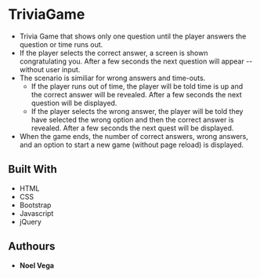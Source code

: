 # TriviaGame
* Trivia Game that shows only one question until the player answers the question or time runs out.
* If the player selects the correct answer, a screen is shown congratulating you. After a few seconds the next question will appear -- without user input.
* The scenario is similiar for wrong answers and time-outs.
    * If the player runs out of time, the player will be told time is up and the correct answer will be revealed. After a few seconds the next question will be displayed.
    * If the player selects the wrong answer, the player will be told they have selected the wrong option and then the correct answer is revealed. After a few seconds the next quest will be displayed.
* When the game ends, the number of correct answers, wrong answers, and an option to start a new game (without page reload) is displayed.

## Built With
* HTML
* CSS
* Bootstrap
* Javascript
* jQuery

## Authours
* **Noel Vega**




